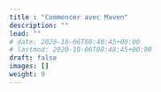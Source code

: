 ```yaml
---
title : "Commencer avec Maven"
description: ""
lead: ""
# date: 2020-10-06T08:48:45+00:00
# lastmod: 2020-10-06T08:48:45+00:00
draft: false
images: []
weight: 9
---
```

